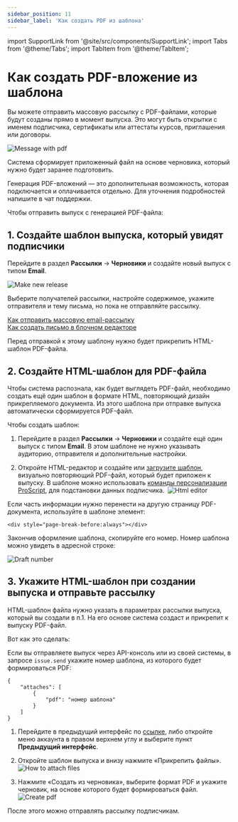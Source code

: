 ```yaml
---
sidebar_position: 11
sidebar_label: 'Как создать PDF из шаблона'
---
```


import SupportLink from '@site/src/components/SupportLink';
import Tabs from '@theme/Tabs';
import TabItem from '@theme/TabItem';

# Как создать PDF-вложение из шаблона

Вы можете отправить массовую рассылку с PDF-файлами, которые будут созданы прямо в момент выпуска. Это могут быть открытки с именем подписчика, сертификаты или аттестаты курсов, приглашения или договоры.

![Message with pdf](/img/email-campaigns/personalization/how-to-create-pdf/message-with-pdf.gif)

Система сформирует приложенный файл на основе черновика, который нужно будет заранее подготовить.

Генерация PDF-вложений — это дополнительная возможность, которая подключается и оплачивается отдельно. Для уточнения подробностей <SupportLink>напишите в чат поддержки</SupportLink>.

Чтобы отправить выпуск с генерацией PDF-файла:

## 1. Создайте шаблон выпуска, который увидят подписчики

Перейдите в раздел **Рассылки** → **Черновики** и создайте новый выпуск с типом **Email**.

![Make new release](/img/email-campaigns/personalization/how-to-create-pdf/make-new-release.gif)

Выберите получателей рассылки, настройте содержимое, укажите отправителя и тему письма, но пока не отправляйте рассылку.

[Как отправить массовую email-рассылку](https://docs.sendsay.ru/email-campaigns/create-your-campaign/how-to-send-email-campaign/)<br/>
[Как создать письмо в блочном редакторе](https://docs.sendsay.ru/email-campaigns/create-your-campaign/drag-and-drop-editor/)

Перед отправкой к этому шаблону нужно будет прикрепить HTML-шаблон PDF-файла.

## 2. Создайте HTML-шаблон для PDF-файла

Чтобы система распознала, как будет выглядеть PDF-файл, необходимо создать ещё один шаблон в формате HTML, повторяющий дизайн прикрепляемого документа. Из этого шаблона при отправке выпуска автоматически сформируется PDF-файл.

Чтобы создать шаблон:

1. Перейдите в раздел **Рассылки** → **Черновики** и создайте ещё один выпуск с типом **Email**. В этом шаблоне не нужно указывать аудиторию, отправителя и дополнительные настройки.

2. Откройте HTML-редактор и создайте или [загрузите шаблон](https://docs.sendsay.ru/email-campaigns/create-your-campaign/how-to-upload-html-template/), визуально повторяющий PDF-файл, который будет приложен к выпуску. В шаблоне можно использовать [команды персонализации ProScript](https://docs.sendsay.ru/proscript/proscript-in-a-nutshell/), для подстановки данных подписчика. 
   ![Html editor](/img/email-campaigns/personalization/how-to-create-pdf/html-editor.png)

Если часть информации нужно перенести на другую страницу PDF-документа, используйте в шаблоне элемент:

```
<div style="page-break-before:always"></div>
```

Закончив оформление шаблона, скопируйте его номер. Номер шаблона можно увидеть в адресной строке:

![Draft number](/img/email-campaigns/personalization/how-to-create-pdf/draft-number.png)

## 3. Укажите HTML-шаблон при создании выпуска и отправьте рассылку

HTML-шаблон файла нужно указать в параметрах рассылки выпуска, который вы создали в п.1. На его основе система создаст и прикрепит к выпуску PDF-файл.

Вот как это сделать:

<Tabs>
<TabItem value="key1" label="В API-консоли" default>

Если вы отправляете выпуск через API-консоль или из своей системы, в запросе `issue.send` укажите номер шаблона, из которого будет формироваться PDF:

```
{
    "attaches": [
        {
            "pdf": "номер шаблона"
        }
    ]
}
```

</TabItem>
  
<TabItem value="key2" label="В предыдущем интерфейсе" default>

1. Перейдите в предыдущий интерфейс по [ссылке](https://sendsay.ru/account/#dashboard), либо откройте меню аккаунта в правом верхнем углу и выберите пункт **Предыдущий интерфейс**.
2. Откройте шаблон выпуска и внизу нажмите «Прикрепить файлы».
   ![How to attach files](/img/email-campaigns/personalization/how-to-create-pdf/how-to-attach-files.png)

3. Нажмите «Создать из черновика», выберите формат PDF и укажите черновик, на основе которого будет формироваться файл.
   ![Create pdf](/img/email-campaigns/personalization/how-to-create-pdf/create-pdf.gif)

</TabItem>
</Tabs>

После этого можно отправлять рассылку подписчикам.
